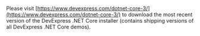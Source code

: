 Please visit [https://www.devexpress.com/dotnet-core-3/](https://www.devexpress.com/dotnet-core-3/) to download the most recent version of the DevExpress .NET Core installer (contains shipping versions of all DevExpress .NET Core demos).